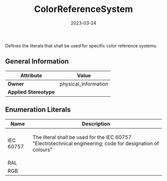 ﻿---
title: ColorReferenceSystem
toc: false
type: specs
date: "2023-03-24"
draft: false
specification: VEC
version: 2.0.2
documentType: "Recommendation"
elementType: Class
classes:
  - ColorReferenceSystem
menu_name: vec-2.0.2
---
<p> Defines the literals that shall be used for specific color reference systems.      </p>

## General Information

| Attribute               | Value |
|-------------------------|-------|
| **Owner**               | physical_information |
| **Applied Stereotype**  |   |

## Enumeration Literals
| Name          | **Description** |
|---------------|-----------------|
| IEC 60757 | <p> The literal shall be used for the IEC&#160;60757 &quot;Electrotechnical engineering; code for designation of colours&quot;      </p> |
| RAL |  |
| RGB |  |
